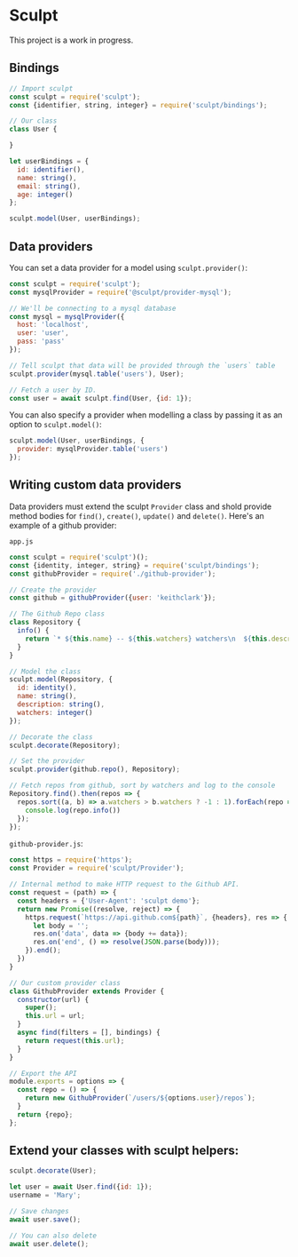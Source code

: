 # Sculpt

This project is a work in progress.

## Bindings

```js
// Import sculpt
const sculpt = require('sculpt');
const {identifier, string, integer} = require('sculpt/bindings');

// Our class
class User {

}

let userBindings = {
  id: identifier(),
  name: string(),
  email: string(),
  age: integer()
};

sculpt.model(User, userBindings);
```


## Data providers

You can set a data provider for a model using `sculpt.provider()`:

```js
const sculpt = require('sculpt');
const mysqlProvider = require('@sculpt/provider-mysql');

// We'll be connecting to a mysql database
const mysql = mysqlProvider({
  host: 'localhost',
  user: 'user',
  pass: 'pass'
});

// Tell sculpt that data will be provided through the `users` table
sculpt.provider(mysql.table('users'), User);

// Fetch a user by ID.
const user = await sculpt.find(User, {id: 1});
```

You can also specify a provider when modelling a class by passing it as an option to `sculpt.model()`:

```js
sculpt.model(User, userBindings, {
  provider: mysqlProvider.table('users')
});
```


## Writing custom data providers

Data providers must extend the sculpt `Provider` class and shold provide method bodies for `find()`, `create()`, `update()` and `delete()`. Here's an example of a github provider:

`app.js`

```js
const sculpt = require('sculpt')();
const {identity, integer, string} = require('sculpt/bindings');
const githubProvider = require('./github-provider');

// Create the provider
const github = githubProvider({user: 'keithclark'});

// The Github Repo class
class Repository {
  info() {
    return `* ${this.name} -- ${this.watchers} watchers\n  ${this.description}\n`;
  }
}

// Model the class
sculpt.model(Repository, {
  id: identity(),
  name: string(),
  description: string(),
  watchers: integer()
});

// Decorate the class
sculpt.decorate(Repository);

// Set the provider
sculpt.provider(github.repo(), Repository);

// Fetch repos from github, sort by watchers and log to the console
Repository.find().then(repos => {
  repos.sort((a, b) => a.watchers > b.watchers ? -1 : 1).forEach(repo => {
    console.log(repo.info())
  });
});
```

`github-provider.js`:

```js
const https = require('https');
const Provider = require('sculpt/Provider');

// Internal method to make HTTP request to the Github API.
const request = (path) => {
  const headers = {'User-Agent': 'sculpt demo'};
  return new Promise((resolve, reject) => {
    https.request(`https://api.github.com${path}`, {headers}, res => {
      let body = '';
      res.on('data', data => {body += data});
      res.on('end', () => resolve(JSON.parse(body)));
    }).end();
  })
}

// Our custom provider class
class GithubProvider extends Provider {
  constructor(url) {
    super();
    this.url = url;
  }
  async find(filters = [], bindings) {
    return request(this.url);
  }
}

// Export the API
module.exports = options => {
  const repo = () => {
    return new GithubProvider(`/users/${options.user}/repos`);
  }
  return {repo};
};
```



## Extend your classes with sculpt helpers:

```js
sculpt.decorate(User);

let user = await User.find({id: 1});
username = 'Mary';

// Save changes
await user.save();

// You can also delete
await user.delete();
```


